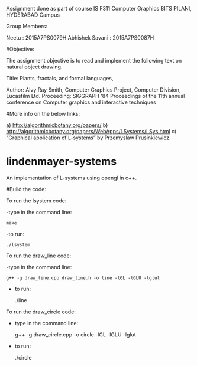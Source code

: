 Assignment done as part of course IS F311 Computer Graphics
BITS PILANI, HYDERABAD Campus

Group Members:

Neetu				:	2015A7PS0079H
Abhishek Savani		:	2015A7PS0087H

#Objective:

The assignment objective is to read and implement the following text on natural object drawing.

Title: Plants, fractals, and formal languages,

Author: Alvy Ray Smith, Computer Graphics Project, Computer Division, Lucasfilm Ltd.
Proceeding: SIGGRAPH '84 Proceedings of the 11th annual conference on Computer graphics
and interactive techniques

#More info on the below links:

a) http://algorithmicbotany.org/papers/
b) http://algorithmicbotany.org/papers/WebApps/LSystems/LSys.html
c) “Graphical application of L-systems” by Przemyslaw Prusinkiewicz.

# lindenmayer-systems
An implementation of L-systems using opengl in c++.

#Build the code:

To run the lsystem code:

  -type in the command line:

    make
    
   -to run:
   
    ./lsystem

To run the draw_line code:
  
  -type in the command line:
    
    g++ -g draw_line.cpp draw_line.h -o line -lGL -lGLU -lglut
    
  - to run:
  
    ./line
    
To run the draw_circle code:

  - type in the command line:
    
     g++ -g draw_circle.cpp  -o circle -lGL -lGLU -lglut
   
  - to run:
    
     ./circle
    

 
